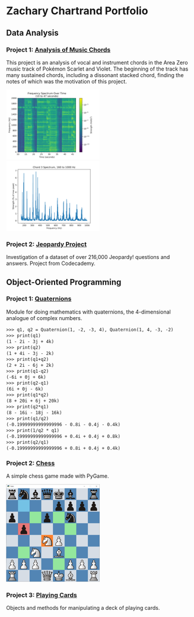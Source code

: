 # Zachary Chartrand Portfolio

## Data Analysis

### Project 1: [Analysis of Music Chords](https://github.com/zachartrand/Audio-Analysis/blob/master/pokemon_audio.ipynb)

This project is an analysis of vocal and instrument chords in the
Area Zero music track of Pokémon Scarlet and Violet. The beginning
of the track has many sustained chords, including a dissonant
stacked chord, finding the notes of which was the motivation of
this project.

<img src="./images/spectrogram_chords.png" width="50%" alt="Spectrogram">

<img src="./images/chord3_spectrum_160_1000Hz.png" width="50%" alt="Fourier spectrum">

### Project 2: [Jeopardy Project](https://github.com/zachartrand/Codecademy/tree/master/Data%20Scientist%20Track/Hands%20On%20with%20Pandas/Jeopardy%20Project)

Investigation of a dataset of over 216,000 Jeopardy! questions and
answers. Project from Codecademy.

## Object-Oriented Programming

### Project 1: [Quaternions](https://github.com/zachartrand/Quaternions)

Module for doing mathematics with quaternions, the 4-dimensional analogue of complex numbers.

```python3
>>> q1, q2 = Quaternion(1, -2, -3, 4), Quaternion(1, 4, -3, -2)
>>> print(q1)
(1 - 2i - 3j + 4k)
>>> print(q2)
(1 + 4i - 3j - 2k)
>>> print(q1+q2)
(2 + 2i - 6j + 2k)
>>> print(q1-q2)
(-6i + 0j + 6k)
>>> print(q2-q1)
(6i + 0j - 6k)
>>> print(q1*q2)
(8 + 20i + 6j + 20k)
>>> print(q2*q1)
(8 - 16i - 18j - 16k)
>>> print(q1/q2)
(-0.19999999999999996 - 0.8i - 0.4j - 0.4k)
>>> print(1/q2 * q1)
(-0.19999999999999996 + 0.4i + 0.4j + 0.8k)
>>> print(q2/q1)
(-0.19999999999999996 + 0.8i + 0.4j + 0.4k)
```

### Project 2: [Chess](https://zachartrand.github.io/Chess/)

A simple chess game made with PyGame.

<img src="./images/chess-screenshot.png" width="50%" alt="Chess">

### Project 3: [Playing Cards](https://github.com/zachartrand/Playing-Cards)

Objects and methods for manipulating a deck of playing cards.
